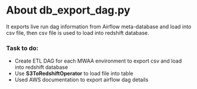 # About db_export_dag.py

It exports live run dag information from Airflow meta-database and load into csv file, then csv file is used to load into redshift database.

### Task to do:
- Create ETL DAG for each MWAA environment to export csv and load into redshift database
- Use **S3ToRedshiftOperator** to load file into table
- Used AWS documentation to export airflow dag details





